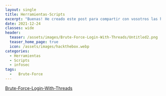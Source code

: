 ```yaml
---
layout: single
title: Herramientas-Scripts
excerpt: "Buenas! He creado este post para compartir con vosotros las herramientas que me vaya creando, aquí encontrareis muchos tipos de herramientas útiles para Pentesting."
date: 2021-12-24
classes: wide
header:
  teaser: /assets/images/Brute-Force-Login-With-Threads/Untitled2.png
  teaser_home_page: true
  icon: /assets/images/hackthebox.webp
categories:
  - Herramientas
  - Scripts
  - infosec
tags:
  -   Brute-Force
---
```


[Brute-Force-Login-With-Threads](Brute-Force-Login-With-Threads.md)